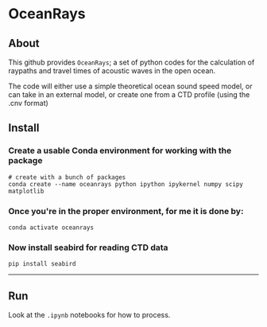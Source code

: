# OceanRays

## About

This github provides `OceanRays`; a set of python codes for the calculation of raypaths and travel times of acoustic waves in the open ocean.

The code will either use a simple theoretical ocean sound speed model, or can take in an external model, or create one from a CTD profile (using the .cnv format)

## Install 
### Create a usable Conda environment for working with the package
```
# create with a bunch of packages
conda create --name oceanrays python ipython ipykernel numpy scipy matplotlib
```
### Once you're in the proper environment, for me it is done by:
``` 
conda activate oceanrays
```
### Now install seabird for reading CTD data
```
pip install seabird
```

----
## Run
Look at the `.ipynb` notebooks for how to process. 